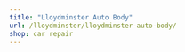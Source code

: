 ```yaml
---
title: "Lloydminster Auto Body"
url: /lloydminster/lloydminster-auto-body/
shop: car repair
---
```

